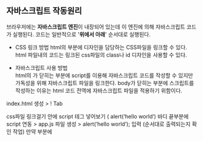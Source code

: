 ## 자바스크립트 작동원리   
브라우저에는 **자바스크립트 엔진**이 내장되어 있는데 이 엔진에 의해 자바스크립트 코드가 실행된다. 코드는 일반적으로 '**위에서 아래**' 순서대로 실행된다.

* CSS 링크 방법
html의 <head> 부분에 디자인을 담당하는 CSS파일을 링크할 수 있다. html 파일내의 코드는 링크된 css파일의 class나 id 디자인을 사용할 수 있다.  

* 자바스크립트 사용 방법  
html의 </body>가 닫히는 부분에 script를 이용해 자바스크립트 코드를 작성할 수 있지만 가독성을 위해 자바스크립트 파일을 링크한다.
body가 닫히는 부분에 스크립트를 작성하는 이유는 html 코드 전역에 자바스크립트 파일을 적용하기 위함이다.


index.html 생성 > ! Tab
<head>css파일 링크걸기
<body>안에 script 테그 넣어보기 (<body> alert(‘hello world’)
바디 끝부분에 script 연동 > app.js 파일 생성 > alert(‘hello world’); 입력 (순서대로 출력되는지 확인 작업)
만약 <head>부분에 <script>를 넣는다면 <body>부분의 html영역보다 먼저 로드되기 때문에 <body>부분의 html코드에 <script>반영이 안됨. 그러므로 <script>는 바디 끝부분에 작성 및 연동.
